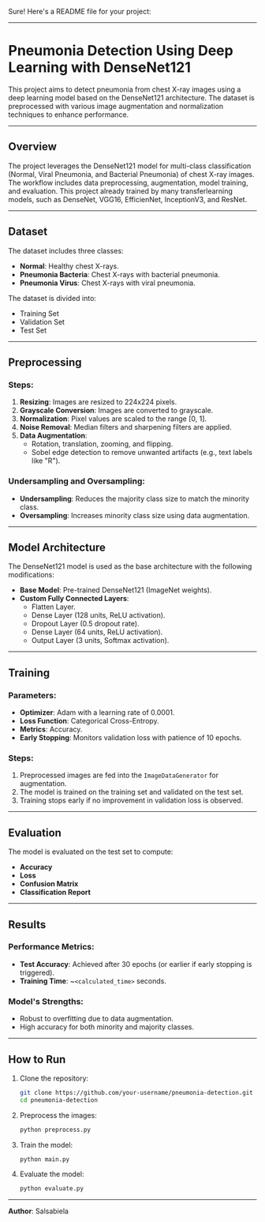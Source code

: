 Sure! Here's a README file for your project:

---

# Pneumonia Detection Using Deep Learning with DenseNet121

This project aims to detect pneumonia from chest X-ray images using a deep learning model based on the DenseNet121 architecture. The dataset is preprocessed with various image augmentation and normalization techniques to enhance performance.

---

## Overview

The project leverages the DenseNet121 model for multi-class classification (Normal, Viral Pneumonia, and Bacterial Pneumonia) of chest X-ray images. The workflow includes data preprocessing, augmentation, model training, and evaluation. This project already trained by many transferlearning models, such as DenseNet, VGG16, EfficienNet, InceptionV3, and ResNet.

---

## Dataset

The dataset includes three classes:
- **Normal**: Healthy chest X-rays.
- **Pneumonia Bacteria**: Chest X-rays with bacterial pneumonia.
- **Pneumonia Virus**: Chest X-rays with viral pneumonia.

The dataset is divided into:
- Training Set
- Validation Set
- Test Set

---

## Preprocessing

### Steps:
1. **Resizing**: Images are resized to 224x224 pixels.
2. **Grayscale Conversion**: Images are converted to grayscale.
3. **Normalization**: Pixel values are scaled to the range [0, 1].
4. **Noise Removal**: Median filters and sharpening filters are applied.
5. **Data Augmentation**: 
   - Rotation, translation, zooming, and flipping.
   - Sobel edge detection to remove unwanted artifacts (e.g., text labels like "R").

### Undersampling and Oversampling:
- **Undersampling**: Reduces the majority class size to match the minority class.
- **Oversampling**: Increases minority class size using data augmentation.

---

## Model Architecture

The DenseNet121 model is used as the base architecture with the following modifications:
- **Base Model**: Pre-trained DenseNet121 (ImageNet weights).
- **Custom Fully Connected Layers**:
  - Flatten Layer.
  - Dense Layer (128 units, ReLU activation).
  - Dropout Layer (0.5 dropout rate).
  - Dense Layer (64 units, ReLU activation).
  - Output Layer (3 units, Softmax activation).

---

## Training

### Parameters:
- **Optimizer**: Adam with a learning rate of 0.0001.
- **Loss Function**: Categorical Cross-Entropy.
- **Metrics**: Accuracy.
- **Early Stopping**: Monitors validation loss with patience of 10 epochs.

### Steps:
1. Preprocessed images are fed into the `ImageDataGenerator` for augmentation.
2. The model is trained on the training set and validated on the test set.
3. Training stops early if no improvement in validation loss is observed.

---

## Evaluation

The model is evaluated on the test set to compute:
- **Accuracy**
- **Loss**
- **Confusion Matrix**
- **Classification Report**

---

## Results

### Performance Metrics:
- **Test Accuracy**: Achieved after 30 epochs (or earlier if early stopping is triggered).
- **Training Time**: ~`<calculated_time>` seconds.

### Model's Strengths:
- Robust to overfitting due to data augmentation.
- High accuracy for both minority and majority classes.

---

## How to Run

1. Clone the repository:
   ```bash
   git clone https://github.com/your-username/pneumonia-detection.git
   cd pneumonia-detection
   ```

2. Preprocess the images:
   ```bash
   python preprocess.py
   ```

3. Train the model:
   ```bash
   python main.py
   ```

4. Evaluate the model:
   ```bash
   python evaluate.py
   ```

---


**Author**: Salsabiela
